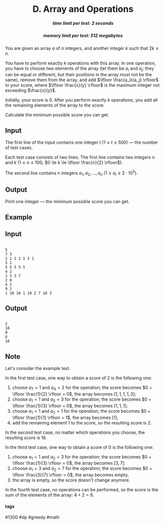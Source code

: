 <h1 style='text-align: center;'> D. Array and Operations</h1>

<h5 style='text-align: center;'>time limit per test: 2 seconds</h5>
<h5 style='text-align: center;'>memory limit per test: 512 megabytes</h5>

You are given an array $a$ of $n$ integers, and another integer $k$ such that $2k \le n$.

You have to perform exactly $k$ operations with this array. In one operation, you have to choose two elements of the array (let them be $a_i$ and $a_j$; they can be equal or different, but their positions in the array must not be the same), remove them from the array, and add $\lfloor \frac{a_i}{a_j} \rfloor$ to your score, where $\lfloor \frac{x}{y} \rfloor$ is the maximum integer not exceeding $\frac{x}{y}$.

Initially, your score is $0$. After you perform exactly $k$ operations, you add all the remaining elements of the array to the score.

Calculate the minimum possible score you can get.

## Input

The first line of the input contains one integer $t$ ($1 \le t \le 500$) — the number of test cases.

Each test case consists of two lines. The first line contains two integers $n$ and $k$ ($1 \le n \le 100$; $0 \le k \le \lfloor \frac{n}{2} \rfloor$).

The second line contains $n$ integers $a_1, a_2, \dots, a_n$ ($1 \le a_i \le 2 \cdot 10^5$).

## Output

Print one integer — the minimum possible score you can get.

## Example

## Input


```

5
7 3
1 1 1 2 1 3 1
5 1
5 5 5 5 5
4 2
1 3 3 7
2 0
4 2
9 2
1 10 10 1 10 2 7 10 3

```
## Output


```

2
16
0
6
16

```
## Note

Let's consider the example test.

In the first test case, one way to obtain a score of $2$ is the following one:

1. choose $a_7 = 1$ and $a_4 = 2$ for the operation; the score becomes $0 + \lfloor \frac{1}{2} \rfloor = 0$, the array becomes $[1, 1, 1, 1, 3]$;
2. choose $a_1 = 1$ and $a_5 = 3$ for the operation; the score becomes $0 + \lfloor \frac{1}{3} \rfloor = 0$, the array becomes $[1, 1, 1]$;
3. choose $a_1 = 1$ and $a_2 = 1$ for the operation; the score becomes $0 + \lfloor \frac{1}{1} \rfloor = 1$, the array becomes $[1]$;
4. add the remaining element $1$ to the score, so the resulting score is $2$.

In the second test case, no matter which operations you choose, the resulting score is $16$.

In the third test case, one way to obtain a score of $0$ is the following one:

1. choose $a_1 = 1$ and $a_2 = 3$ for the operation; the score becomes $0 + \lfloor \frac{1}{3} \rfloor = 0$, the array becomes $[3, 7]$;
2. choose $a_1 = 3$ and $a_2 = 7$ for the operation; the score becomes $0 + \lfloor \frac{3}{7} \rfloor = 0$, the array becomes empty;
3. the array is empty, so the score doesn't change anymore.

In the fourth test case, no operations can be performed, so the score is the sum of the elements of the array: $4 + 2 = 6$.



#### tags 

#1300 #dp #greedy #math 